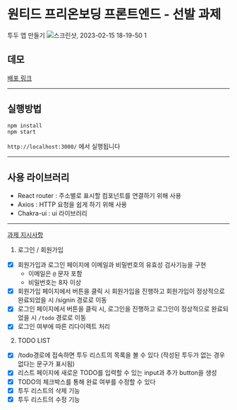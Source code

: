 # 원티드 프리온보딩 프론트엔드 - 선발 과제

투두 앱 만들기
![스크린샷, 2023-02-15 18-19-50 1](https://user-images.githubusercontent.com/18395475/218989852-4e546feb-7079-4c6d-b826-ff4bf2b84efa.jpg)

## 데모

[배포 링크](https://fancy-lamington-6ab8f1.netlify.app/)

---

## 실행방법

```bash
npm install
npm start
```

`http://localhost:3000/` 에서 실행됩니다

---

## 사용 라이브러리

- React router : 주소별로 표시할 컴포넌트를 연결하기 위해 사용
- Axios : HTTP 요청을 쉽게 하기 위해 사용
- Chakra-ui : ui 라이브러리

---

[과제 지시사항](https://github.com/walking-sunset/selection-task#api)

1. 로그인 / 회원가입

- [x] 회원가입과 로그인 페이지에 이메일과 비밀번호의 유효성 검사기능을 구현
  - 이메일은 `@` 문자 포함
  - 비밀번호는 8자 이상
- [x] 회원가입 페이지에서 버튼을 클릭 시 회원가입을 진행하고 회원가입이 정상적으로 완료되었을 시 /signin 경로로 이동
- [x] 로그인 페이지에서 버튼을 클릭 시, 로그인을 진행하고 로그인이 정상적으로 완료되었을 시 `/todo` 경로로 이동
- [x] 로그인 여부에 따른 리다이렉트 처리

2. TODO LIST

- [x] /todo경로에 접속하면 투두 리스트의 목록을 볼 수 있다 (작성된 투두가 없는 경우 없다는 문구가 표시됨)
- [x] 리스트 페이지에 새로운 TODO를 입력할 수 있는 input과 추가 button을 생성
- [x] TODO의 체크박스를 통해 완료 여부를 수정할 수 있다
- [x] 투두 리스트의 삭제 기능
- [x] 투두 리스트의 수정 기능
